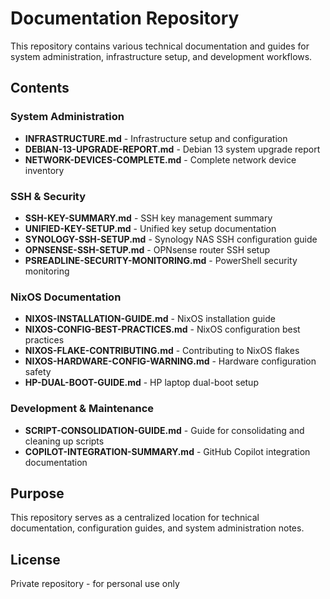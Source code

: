 # Documentation Repository

This repository contains various technical documentation and guides for system administration, infrastructure setup, and development workflows.

## Contents

### System Administration
- **INFRASTRUCTURE.md** - Infrastructure setup and configuration
- **DEBIAN-13-UPGRADE-REPORT.md** - Debian 13 system upgrade report
- **NETWORK-DEVICES-COMPLETE.md** - Complete network device inventory

### SSH & Security
- **SSH-KEY-SUMMARY.md** - SSH key management summary
- **UNIFIED-KEY-SETUP.md** - Unified key setup documentation
- **SYNOLOGY-SSH-SETUP.md** - Synology NAS SSH configuration guide
- **OPNSENSE-SSH-SETUP.md** - OPNsense router SSH setup
- **PSREADLINE-SECURITY-MONITORING.md** - PowerShell security monitoring

### NixOS Documentation
- **NIXOS-INSTALLATION-GUIDE.md** - NixOS installation guide
- **NIXOS-CONFIG-BEST-PRACTICES.md** - NixOS configuration best practices
- **NIXOS-FLAKE-CONTRIBUTING.md** - Contributing to NixOS flakes
- **NIXOS-HARDWARE-CONFIG-WARNING.md** - Hardware configuration safety
- **HP-DUAL-BOOT-GUIDE.md** - HP laptop dual-boot setup

### Development & Maintenance
- **SCRIPT-CONSOLIDATION-GUIDE.md** - Guide for consolidating and cleaning up scripts
- **COPILOT-INTEGRATION-SUMMARY.md** - GitHub Copilot integration documentation

## Purpose

This repository serves as a centralized location for technical documentation, configuration guides, and system administration notes.

## License

Private repository - for personal use only